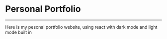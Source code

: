 <h1>Personal Portfolio</h1>
<hr>
<p>Here is my pesonal portfolio website, using react with dark mode and light mode built in</p>

